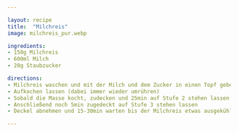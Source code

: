```yaml
---

layout: recipe
title:  "Milchreis"
image: milchreis_pur.webp

ingredients:
- 150g Milchreis
- 600ml Milch
- 20g Staubzucker

directions:
- Milchreis waschen und mit der Milch und dem Zucker in einen Topf geben
- Aufkochen lassen (dabei immer wieder umrühren)
- Sobald die Masse kocht, zudecken und 25min auf Stufe 2 stehen lassen
- Anschließend noch 5min zugedeckt auf Stufe 3 stehen lassen
- Deckel abnehmen und 15-30min warten bis der Milchreis etwas ausgekühlt ist

---
```

